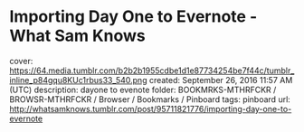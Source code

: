 # Importing Day One to Evernote - What Sam Knows

cover: https://64.media.tumblr.com/b2b2b1955cdbe1d1e87734254be7f44c/tumblr_inline_p84gqu8KUc1rbus33_540.png
created: September 26, 2016 11:57 AM (UTC)
description: dayone to evenote
folder: BOOKMRKS-MTHRFCKR / BROWSR-MTHRFCKR / Browser / Bookmarks / Pinboard
tags: pinboard
url: http://whatsamknows.tumblr.com/post/95711821776/importing-day-one-to-evernote